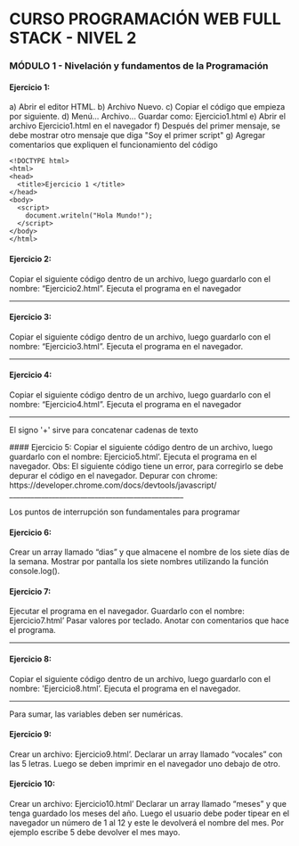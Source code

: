 # CURSO PROGRAMACIÓN WEB FULL STACK - NIVEL 2
### MÓDULO 1 - Nivelación y fundamentos de la Programación

#### Ejercicio 1:
a) Abrir el editor HTML.
b) Archivo Nuevo.
c) Copiar el código que empieza por <!DOCTYPE html> siguiente.
d) Menú... Archivo... Guardar como: Ejercicio1.html
e) Abrir el archivo Ejercicio1.html en el navegador
f) Después del primer mensaje, se debe mostrar otro mensaje que diga "Soy el primer script"
g) Agregar comentarios que expliquen el funcionamiento del código

```
<!DOCTYPE html>
<html>
<head>
  <title>Ejercicio 1 </title>
</head>
<body>
  <script>
    document.writeln("Hola Mundo!");
  </script>
</body>
</html>
```
#### Ejercicio 2:
Copiar el siguiente código dentro de un archivo, luego guardarlo con el nombre: “Ejercicio2.html”. Ejecuta el programa en el navegador
_____________________________________________
<!DOCTYPE html>
<html>
<body>
  <script>
    let A, B;
    A = 9;
    B = 7;
    resultado = A + B;
    alert (`La suma de A+B es: ${resultado} ` );
    alert (`La diferencia de A-B es: ${A-B} ` );
    alert (`La multiplicación de AxB es: ${A*B} ` );
    alert (`La división de A/B es: ${resultado=A/B} ` );
  </script>
</body>
</html>

#### Ejercicio 3:
Copiar el siguiente código dentro de un archivo, luego guardarlo con el nombre: “Ejercicio3.html”. Ejecuta el programa en el navegador.
_____________________________________________
<!DOCTYPE html>
<html>
<body>
  <script>
    let num1=0;
    let num2=0;
    num1 = num1 + 3;
    num2 = num2 + 7;
    alert (`El primer numero ahora es ${num1} `);
    alert (`El segundo numero ahora es ${num2} ` );
  </script>
</body>
</html>

#### Ejercicio 4:
Copiar el siguiente código dentro de un archivo, luego guardarlo con el nombre: “Ejercicio4.html”. Ejecuta el programa en el navegador
_________________________________________________
<html>
<body>
  <script type="text/javascript">
    const A = "Hola";
    let B = " mundo!";
    document.write("Constante A contiene " + A );
    document.write("</br>");
    document.write("Variable B contiene " + B );
    document.write("</br>");
    document.write(A + B );
  </script>
  <p>El signo '+' sirve para concatenar cadenas de texto</p>
</body>
</html>
#### Ejercicio 5:
Copiar el siguiente código dentro de un archivo, luego guardarlo con el nombre: Ejercicio5.html’. Ejecuta el programa en el navegador.
Obs: El siguiente código tiene un error, para corregirlo se debe depurar el código en el navegador.
Depurar con chrome: https://developer.chrome.com/docs/devtools/javascript/
_________________________________________________
<!DOCTYPE html>
<html><body>
  <script type="text/javascript">
    let a, b;
    a = 3; b = 7;
    resultado = a * b;
    document.write(`Variable a contiene ${a} <br> ` );
    document.write(`Variable b contiene ${b} <br> ` );
    document.write(`El producto de a por b es ${result} `);
  </script>
  <p>Los puntos de interrupción son fundamentales para programar</p>
</body>
</html>

#### Ejercicio 6:
Crear un array llamado “dias” y que almacene el nombre de los siete días de la semana. Mostrar por pantalla los siete nombres utilizando la función console.log().
#### Ejercicio 7:
Ejecutar el programa en el navegador. Guardarlo con el nombre: Ejercicio7.html’ Pasar valores por teclado. Anotar con comentarios que hace el programa.
_________________________________________________
<!DOCTYPE html>
<html>
<body>
  <script>
    let dato, resultado;
    val1 = window.prompt("Introduce tu nombre", "...");
    val2 = window.prompt("Introduce tu apellido", "...");
    resultado = `Concatenado tu nombre y apellido es: ${val1} ${val2} ` ;
    document.write(resultado);
  </script>
</body>
</html>

#### Ejercicio 8:
Copiar el siguiente código dentro de un archivo, luego guardarlo con el nombre: 'Ejercicio8.html’. Ejecuta el programa en el navegador.
________________________________________________
<!DOCTYPE html>
<html>
<head><meta charset="utf-8"></head>
<body>
  <script>
    let val1, val2, num1, num2;
    val1 = window.prompt("Introduce primer número ?", "0");
    num1 = parseInt(val1); // El método parseInt analiza un valor como una
    cadena y devuelve el primer entero.
    https://www.w3schools.com/jsref/jsref_parseint.asp
    val2 = window.prompt("Introduce segundo número ?", "0");
    num2 = parseInt(val2);
    let resultado = num1 + num2;
    document.write(`<br/> <br/> La suma es ${resultado} ` );
  </script>
  <p>Para sumar, las variables deben ser numéricas.</p>
</body>
</html>


#### Ejercicio 9:
Crear un archivo: Ejercicio9.html’. Declarar un array llamado “vocales” con las 5 letras.
Luego se deben imprimir en el navegador uno debajo de otro.

#### Ejercicio 10:
Crear un archivo: Ejercicio10.html’ Declarar un array llamado “meses” y que tenga guardado los meses del año. 
Luego el usuario debe poder tipear en el navegador un número de 1 al 12 y este le devolverá el nombre del mes. 
Por ejemplo escribe 5 debe devolver el mes mayo.
